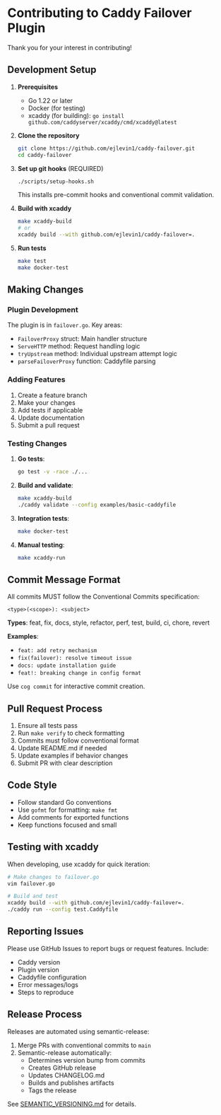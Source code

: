 # Contributing to Caddy Failover Plugin

Thank you for your interest in contributing!

## Development Setup

1. **Prerequisites**
   - Go 1.22 or later
   - Docker (for testing)
   - xcaddy (for building): `go install github.com/caddyserver/xcaddy/cmd/xcaddy@latest`

2. **Clone the repository**
   ```bash
   git clone https://github.com/ejlevin1/caddy-failover.git
   cd caddy-failover
   ```

3. **Set up git hooks** (REQUIRED)
   ```bash
   ./scripts/setup-hooks.sh
   ```
   This installs pre-commit hooks and conventional commit validation.

4. **Build with xcaddy**
   ```bash
   make xcaddy-build
   # or
   xcaddy build --with github.com/ejlevin1/caddy-failover=.
   ```

4. **Run tests**
   ```bash
   make test
   make docker-test
   ```

## Making Changes

### Plugin Development

The plugin is in `failover.go`. Key areas:

- `FailoverProxy` struct: Main handler structure
- `ServeHTTP` method: Request handling logic
- `tryUpstream` method: Individual upstream attempt logic
- `parseFailoverProxy` function: Caddyfile parsing

### Adding Features

1. Create a feature branch
2. Make your changes
3. Add tests if applicable
4. Update documentation
5. Submit a pull request

### Testing Changes

1. **Go tests**:
   ```bash
   go test -v -race ./...
   ```

2. **Build and validate**:
   ```bash
   make xcaddy-build
   ./caddy validate --config examples/basic-caddyfile
   ```

3. **Integration tests**:
   ```bash
   make docker-test
   ```

4. **Manual testing**:
   ```bash
   make xcaddy-run
   ```

## Commit Message Format

All commits MUST follow the Conventional Commits specification:

```
<type>(<scope>): <subject>
```

**Types**: feat, fix, docs, style, refactor, perf, test, build, ci, chore, revert

**Examples**:
- `feat: add retry mechanism`
- `fix(failover): resolve timeout issue`
- `docs: update installation guide`
- `feat!: breaking change in config format`

Use `cog commit` for interactive commit creation.

## Pull Request Process

1. Ensure all tests pass
2. Run `make verify` to check formatting
3. Commits must follow conventional format
4. Update README.md if needed
5. Update examples if behavior changes
6. Submit PR with clear description

## Code Style

- Follow standard Go conventions
- Use `gofmt` for formatting: `make fmt`
- Add comments for exported functions
- Keep functions focused and small

## Testing with xcaddy

When developing, use xcaddy for quick iteration:

```bash
# Make changes to failover.go
vim failover.go

# Build and test
xcaddy build --with github.com/ejlevin1/caddy-failover=.
./caddy run --config test.Caddyfile
```

## Reporting Issues

Please use GitHub Issues to report bugs or request features. Include:
- Caddy version
- Plugin version
- Caddyfile configuration
- Error messages/logs
- Steps to reproduce

## Release Process

Releases are automated using semantic-release:

1. Merge PRs with conventional commits to `main`
2. Semantic-release automatically:
   - Determines version bump from commits
   - Creates GitHub release
   - Updates CHANGELOG.md
   - Builds and publishes artifacts
   - Tags the release

See [SEMANTIC_VERSIONING.md](./SEMANTIC_VERSIONING.md) for details.
